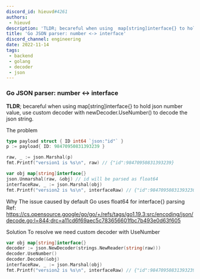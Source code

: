 ```yaml
---
discord_id: hieuvd#4261
authors:
 - hieuvd
description: 'TLDR; becareful when using  map[string]interface{} to hold json number value, use custom decoder with newDecoder.UseNumber() to decode the json string.'
title: 'Go JSON parser: number <-> interface'
discord_channel: engineering
date: 2022-11-14
tags:
 - backend
 - golang
 - decoder
 - json
---
```


### Go JSON parser: number <-> interface

**TLDR**; becareful when using  map[string]interface{} to hold json number value, use custom decoder with newDecoder.UseNumber() to decode the json string.

The problem
```go
type payload struct { ID int64 `json:"id"` }
p := payload{ ID: 98470950831393239 }

raw, _ := json.Marshal(p)
fmt.Printf("version1 is %s\n", raw) // {"id":98470950831393239}

var obj map[string]interface{}
json.Unmarshal(raw, &obj) // id will be parsed as float64
interfaceRaw, _ := json.Marshal(obj)
fmt.Printf("version2 is %s\n", interfaceRaw) // {"id":98470950831393230 }
```

Why
The issue caused by default Go uses float64 for interface{} parsing
Ref: https://cs.opensource.google/go/go/+/refs/tags/go1.19.3:src/encoding/json/decode.go;l=844;drc=a11cd6f69aec5c783656601fbc7b493e0d63f605

Solution
To resolve we need custom decoder with UseNumber
```go
var obj map[string]interface{}
decoder := json.NewDecoder(strings.NewReader(string(raw)))
decoder.UseNumber()
decoder.Decode(&obj)
interfaceRaw, _ := json.Marshal(obj)
fmt.Printf("version2 is %s\n", interfaceRaw) // {"id":98470950831393239 }
```
